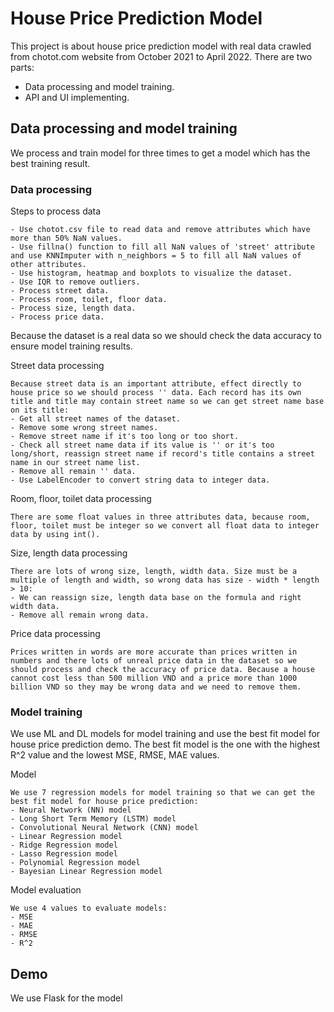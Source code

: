 # House Price Prediction Model

This project is about house price prediction model with real data crawled from chotot.com website from October 2021 to April 2022. There are two parts:
- Data processing and model training.
- API and UI implementing.

## Data processing and model training

We process and train model for three times to get a model which has the best training result.

### Data processing

Steps to process data
```
- Use chotot.csv file to read data and remove attributes which have more than 50% NaN values.
- Use fillna() function to fill all NaN values of 'street' attribute and use KNNImputer with n_neighbors = 5 to fill all NaN values of other attributes.
- Use histogram, heatmap and boxplots to visualize the dataset.
- Use IQR to remove outliers.
- Process street data.
- Process room, toilet, floor data.
- Process size, length data.
- Process price data.

```

Because the dataset is a real data so we should check the data accuracy to ensure model training results. 

Street data processing
```
Because street data is an important attribute, effect directly to house price so we should process '' data. Each record has its own title and title may contain street name so we can get street name base on its title:
- Get all street names of the dataset.
- Remove some wrong street names.
- Remove street name if it's too long or too short.
- Check all street name data if its value is '' or it's too long/short, reassign street name if record's title contains a street name in our street name list.
- Remove all remain '' data.
- Use LabelEncoder to convert string data to integer data.
```

Room, floor, toilet data processing
```
There are some float values in three attributes data, because room, floor, toilet must be integer so we convert all float data to integer data by using int().
```

Size, length data processing
```
There are lots of wrong size, length, width data. Size must be a multiple of length and width, so wrong data has size - width * length > 10:
- We can reassign size, length data base on the formula and right width data.
- Remove all remain wrong data.
```

Price data processing
```
Prices written in words are more accurate than prices written in numbers and there lots of unreal price data in the dataset so we should process and check the accuracy of price data. Because a house cannot cost less than 500 million VND and a price more than 1000 billion VND so they may be wrong data and we need to remove them.
```

### Model training

We use ML and DL models for model training and use the best fit model for house price prediction demo. The best fit model is the one with the highest R^2 value and the lowest MSE, RMSE, MAE values.

Model
```
We use 7 regression models for model training so that we can get the best fit model for house price prediction:
- Neural Network (NN) model
- Long Short Term Memory (LSTM) model
- Convolutional Neural Network (CNN) model
- Linear Regression model
- Ridge Regression model
- Lasso Regression model
- Polynomial Regression model
- Bayesian Linear Regression model
```

Model evaluation
```
We use 4 values to evaluate models:
- MSE
- MAE
- RMSE
- R^2
```

## Demo

We use Flask for the model